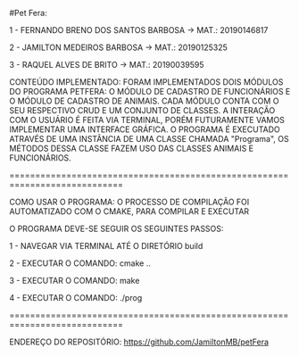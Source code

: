 #Pet Fera:

1 - FERNANDO BRENO DOS SANTOS BARBOSA -> MAT.: 20190146817

2 - JAMILTON MEDEIROS BARBOSA -> MAT.: 20190125325

3 - RAQUEL ALVES DE BRITO -> MAT.: 20190039595


CONTEÚDO IMPLEMENTADO:
FORAM IMPLEMENTADOS DOIS MÓDULOS DO PROGRAMA PETFERA: O MÓDULO DE CADASTRO DE
FUNCIONÁRIOS E O MÓDULO DE CADASTRO DE ANIMAIS. CADA MÓDULO CONTA COM O SEU
RESPECTIVO CRUD E UM CONJUNTO DE CLASSES. A INTERAÇÃO COM O USUÁRIO É FEITA VIA
TERMINAL, PORÉM FUTURAMENTE VAMOS IMPLEMENTAR UMA INTERFACE GRÁFICA. O PROGRAMA
É EXECUTADO ATRAVÉS DE UMA INSTÂNCIA DE UMA CLASSE CHAMADA "Programa", OS MÉTODOS
DESSA CLASSE FAZEM USO DAS CLASSES ANIMAIS E FUNCIONÁRIOS.


============================================================================


COMO USAR O PROGRAMA:
O PROCESSO DE COMPILAÇÃO FOI AUTOMATIZADO COM O CMAKE, PARA COMPILAR E EXECUTAR

O PROGRAMA DEVE-SE SEGUIR OS SEGUINTES PASSOS:

1 - NAVEGAR VIA TERMINAL ATÉ O DIRETÓRIO build

2 - EXECUTAR O COMANDO: cmake ..

3 - EXECUTAR O COMANDO: make

4 - EXECUTAR O COMANDO: ./prog



============================================================================


ENDEREÇO DO REPOSITÓRIO:
https://github.com/JamiltonMB/petFera

